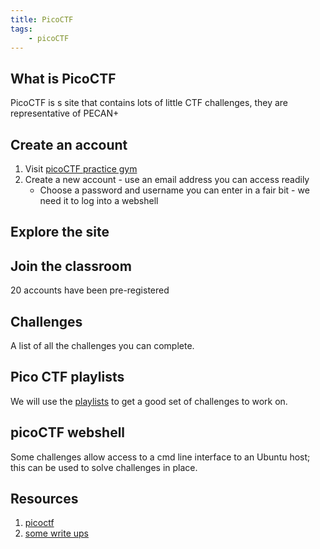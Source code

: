 ```yaml
---
title: PicoCTF
tags:
    - picoCTF
---
```


## What is PicoCTF

PicoCTF is s site that contains lots of little CTF challenges, they are representative of PECAN+

## Create an account

1. Visit [picoCTF practice gym](https://play.picoctf.org/practice)
1. Create a new account - use an email address you can access readily
    * Choose a password and username you can enter in a fair bit - we need it to log into a webshell

## Explore the site

## Join the classroom
20 accounts have been pre-registered

## Challenges

A list of all the challenges you can complete.

## Pico CTF playlists

We will use the [playlists](https://play.picoctf.org/playlists) to get a good set of challenges to work on.

## picoCTF webshell

Some challenges allow access to a cmd line interface to an Ubuntu host; this can be used to solve challenges in place.

## Resources

1. [picoctf](https://play.picoctf.org/practice/)
1. [some write ups](https://github.com/jaywyawhare/Pico-CTF)